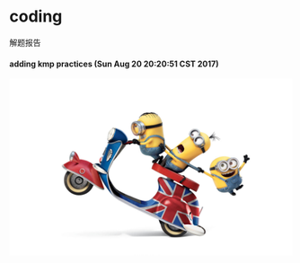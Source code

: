 # coding
解题报告

#### adding kmp practices (Sun Aug 20 20:20:51 CST 2017)

<img src="https://github.com/shuyuFranky/coding/blob/master/img/yellowman4.jpg" alt="此处应有图片"> </img>
